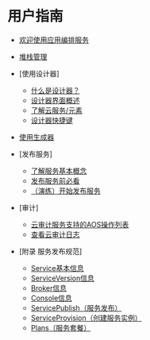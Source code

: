 # 用户指南

-   [欢迎使用应用编排服务](欢迎使用应用编排服务.md)
-   [堆栈管理](堆栈管理.md)
-   [使用设计器]
    -   [什么是设计器？](什么是设计器.md)
    -   [设计器界面概述](设计器界面概述.md)
    -   [了解云服务/元素](了解云服务-元素.md)
    -   [设计器快捷键](设计器快捷键.md)

-   [使用生成器](使用生成器.md)
-   [发布服务]
    -   [了解服务基本概念](了解服务基本概念.md)
    -   [发布服务前必看](发布服务前必看.md)
    -   [（演练）开始发布服务](（演练）开始发布服务.md)

-   [审计]
    -   [云审计服务支持的AOS操作列表](云审计服务支持的AOS操作列表.md)
    -   [查看云审计日志](查看云审计日志.md)

-   [附录 服务发布规范]
    -   [Service基本信息](Service基本信息.md)
    -   [ServiceVersion信息](ServiceVersion信息.md)
    -   [Broker信息](Broker信息.md)
    -   [Console信息](Console信息.md)
    -   [ServicePublish（服务发布）](ServicePublish（服务发布）.md)
    -   [ServiceProvision（创建服务实例）](ServiceProvision（创建服务实例）.md)
    -   [Plans（服务套餐）](Plans（服务套餐）.md)


